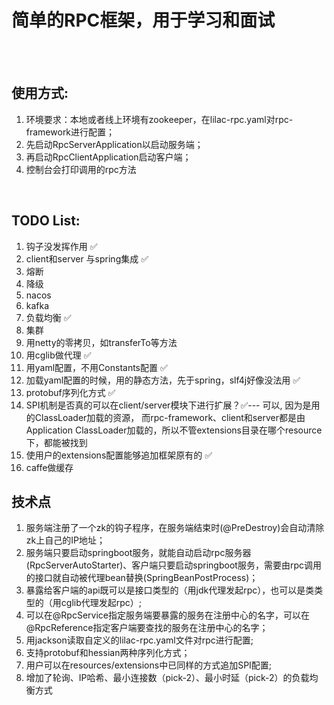# **简单的RPC框架，用于学习和面试**
<br><br>
## 使用方式: <br>
1. 环境要求：本地或者线上环境有zookeeper，在lilac-rpc.yaml对rpc-framework进行配置；<br>
2. 先启动RpcServerApplication以启动服务端；<br>
3. 再启动RpcClientApplication启动客户端；<br>
4. 控制台会打印调用的rpc方法
<br>

## TODO List:
1. 钩子没发挥作用  ✅
2. client和server 与spring集成 ✅
3. 熔断
4. 降级
5. nacos
6. kafka
7. 负载均衡 ✅
8. 集群
9. 用netty的零拷贝，如transferTo等方法
10. 用cglib做代理 ✅
11. 用yaml配置，不用Constants配置 ✅
12. 加载yaml配置的时候，用的静态方法，先于spring，slf4j好像没法用 ✅
13. protobuf序列化方式 ✅
14. SPI机制是否真的可以在client/server模块下进行扩展？✅--- 可以, 因为是用的ClassLoader加载的资源，
而rpc-framework、client和server都是由Application ClassLoader加载的，所以不管extensions目录在哪个resource下，都能被找到
15. 使用户的extensions配置能够追加框架原有的 ✅
16. caffe做缓存

## 技术点<br>
1. 服务端注册了一个zk的钩子程序，在服务端结束时(@PreDestroy)会自动清除zk上自己的IP地址；
2. 服务端只要启动springboot服务，就能自动启动rpc服务器(RpcServerAutoStarter)、客户端只要启动springboot服务，需要由rpc调用的接口就自动被代理bean替换(SpringBeanPostProcess)；
3. 暴露给客户端的api既可以是接口类型的（用jdk代理发起rpc），也可以是类类型的（用cglib代理发起rpc）;
4. 可以在@RpcService指定服务端要暴露的服务在注册中心的名字，可以在@RpcReference指定客户端要查找的服务在注册中心的名字；
5. 用jackson读取自定义的lilac-rpc.yaml文件对rpc进行配置;
6. 支持protobuf和hessian两种序列化方式；
7. 用户可以在resources/extensions中已同样的方式追加SPI配置;
8. 增加了轮询、IP哈希、最小连接数（pick-2）、最小时延（pick-2）的负载均衡方式